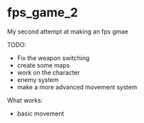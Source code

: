# fps_game_2
My second attempt at making an fps gmae

TODO:
- Fix the weapon switching
- create some maps
- work on the character
- enemy system
- make a more advanced movement system


What works:
- basic movement
